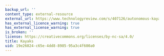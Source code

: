 ```yaml
---
backup_url: ''
content_type: external-resource
external_url: https://www.technologyreview.com/s/407126/autonomous-kayaks/
has_external_licence_warning: true
has_external_license_warning: true
is_broken: ''
license: https://creativecommons.org/licenses/by-nc-sa/4.0/
title: Kayaks
uid: 19e26024-c65e-4dd8-8985-95a3c4f600a0
---
```

